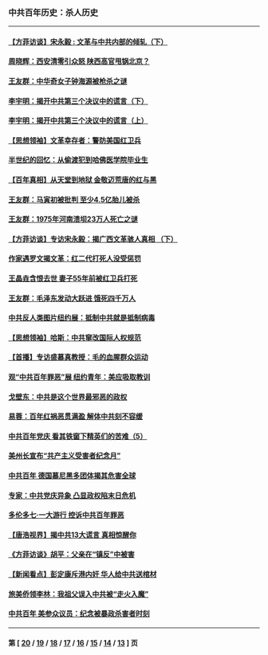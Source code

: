 ### 中共百年历史：杀人历史
---
#### [【方菲访谈】宋永毅 : 文革与中共内部的倾轧（下）](../../pages/nf1176106/n13486836.md?02100430) 
#### [周晓辉：西安清零引众怒 陕西高官甩锅北京？](../../pages/nf1176106/n13484627.md?02100430) 
#### [王友群：中华奇女子钟海源被枪杀之谜](../../pages/nf1176106/n13430555.md?02100430) 
#### [李宇明：揭开中共第三个决议中的谎言（下）](../../pages/nf1176106/n13389389.md?02100430) 
#### [李宇明：揭开中共第三个决议中的谎言（上）](../../pages/nf1176106/n13388697.md?02100430) 
#### [【思想领袖】文革幸存者：警防美国红卫兵](../../pages/nf1176106/n13339289.md?02100430) 
#### [半世纪的回忆：从偷渡犯到哈佛医学院毕业生](../../pages/nf1176106/n13345328.md?02100430) 
#### [【百年真相】从天堂到地狱 金敬迈荒唐的红与黑](../../pages/nf1176106/n13336995.md?02100430) 
#### [王友群：马寅初被批判 至少4.5亿胎儿被杀](../../pages/nf1176106/n13260313.md?02100430) 
#### [王友群：1975年河南溃坝23万人死亡之谜](../../pages/nf1176106/n13231576.md?02100430) 
#### [【方菲访谈】专访宋永毅：揭广西文革骇人真相 （下）](../../pages/nf1176106/n13209074.md?02100430) 
#### [作家遇罗文揭文革：红二代打死人没受惩罚](../../pages/nf1176106/n13205254.md?02100430) 
#### [王晶垚含恨去世 妻子55年前被红卫兵打死](../../pages/nf1176106/n13203590.md?02100430) 
#### [王友群：毛泽东发动大跃进 饿死四千万人](../../pages/nf1176106/n13177158.md?02100430) 
#### [中共反人类图片纽约展：抵制中共就是抵制病毒](../../pages/nf1176106/n13115371.md?02100430) 
#### [【思想领袖】哈斯：中共窜改国际人权规范](../../pages/nf1176106/n13053647.md?02100430) 
#### [【首播】专访盛慕真教授：毛的血腥群众运动](../../pages/nf1176106/n13091782.md?02100430) 
#### [观“中共百年罪恶”展 纽约青年：美应吸取教训](../../pages/nf1176106/n13085246.md?02100430) 
#### [戈壁东：中共是这个世界最邪恶的政权](../../pages/nf1176106/n13085641.md?02100430) 
#### [易蓉：百年红祸恶贯满盈 解体中共刻不容缓](../../pages/nf1176106/n13084455.md?02100430) 
#### [中共百年党庆 看其铁窗下精英们的苦难（5）](../../pages/nf1176106/n13076766.md?02100430) 
#### [美州长宣布“共产主义受害者纪念月”](../../pages/nf1176106/n13074024.md?02100430) 
#### [中共百年 德国慕尼黑多团体揭其危害全球](../../pages/nf1176106/n13068873.md?02100430) 
#### [专家：中共党庆异象 凸显政权陷末日危机](../../pages/nf1176106/n13067084.md?02100430) 
#### [多伦多七·一大游行 控诉中共百年罪恶](../../pages/nf1176106/n13062043.md?02100430) 
#### [【唐浩视界】揭中共13大谎言 真相惊醒你](../../pages/nf1176106/n13065208.md?02100430) 
#### [《方菲访谈》胡平：父亲在“镇反”中被害](../../pages/nf1176106/n13064114.md?02100430) 
#### [【新闻看点】彭定康斥港内奸 华人给中共送棺材](../../pages/nf1176106/n13064230.md?02100430) 
#### [旅美侨领李林：我祖父误入中共被“走火入魔”](../../pages/nf1176106/n13062777.md?02100430) 
#### [中共百年 美参众议员：纪念被暴政杀害者时刻](../../pages/nf1176106/n13063735.md?02100430) 

---
#### 第 [ [20](./20.md?02100430) / [19](./19.md?02100430) / [18](./18.md?02100430) / [17](./17.md?02100430) / [16](./16.md?02100430) / [15](./15.md?02100430) / [14](./14.md?02100430) / [13](./13.md?02100430) ] 页

